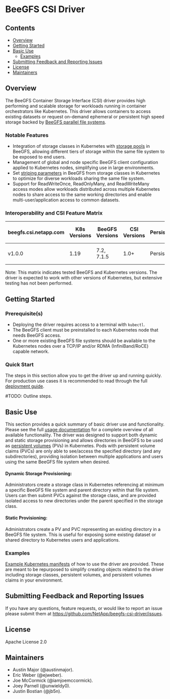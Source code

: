 # BeeGFS CSI Driver

## Contents 
* [Overview](#overview)
* [Getting Started](#getting-started)
* [Basic Use](#basic-use)
  * [Examples](#examples)
* [Submitting Feedback and Reporting Issues](#submitting-feedback-and-reporting-issues)
* [License](#license)
* [Maintainers](#maintainers)

## Overview 

The BeeGFS Container Storage Interface (CSI) driver provides high performing and scalable storage for workloads running in container orchestrators like Kubernetes. This driver allows containers to access existing datasets or request on-demand ephemeral or persistent high speed storage backed by [BeeGFS parallel file systems](https://blog.netapp.com/beegfs-for-beginners/). 

### Notable Features

* Integration of storage classes in Kubernetes with [storage pools](https://doc.beegfs.io/latest/advanced_topics/storage_pools.html) in BeeGFS, allowing different tiers of storage within the same file system to be exposed to end users. 
* Management of global and node specific BeeGFS client configuration applied to Kubernetes nodes, simplifying use in large environments. 
* Set [striping parameters](https://doc.beegfs.io/latest/advanced_topics/striping.html) in BeeGFS from storage classes in Kubernetes to optimize for diverse workloads sharing the same file system.
* Support for ReadWriteOnce, ReadOnlyMany, and ReadWriteMany access modes allow workloads distributed across multiple Kubernetes nodes to share access to the same working directories and enable multi-user/application access to common datasets.

### Interoperability and CSI Feature Matrix
| beegfs.csi.netapp.com | K8s Versions  | BeeGFS Versions | CSI Versions | Persistence | Supported Access Modes   | Dynamic Provisioning |
| ----------------------| ------------- | --------------- | ------------ | ----------- | ------------------------ | -------------------- |
| v1.0.0                 | 1.19          | 7.2, 7.1.5      | 1.0+         | Persistent  | Read/Write Multiple Pods | Yes                  |  

Note: This matrix indicates tested BeeGFS and Kubernetes versions. The driver is expected to work with other versions of Kubernetes, but extensive testing has not been performed.

## Getting Started 

### Prerequisite(s) 

* Deploying the driver requires access to a terminal with `kubectl`. 
* The BeeGFS client must be preinstalled to each Kubernetes node that needs BeeGFS access. 
* One or more existing BeeGFS file systems should be available to the Kubernetes nodes over a TCP/IP and/or RDMA (InfiniBand/RoCE) capable network. 

### Quick Start
The steps in this section allow you to get the driver up and running quickly. For production use cases it is recommended to read through the full [deployment guide](docs/deployment.md).

#TODO: Outline steps. 

## Basic Use

 This section provides a quick summary of basic driver use and functionality. Please see the full [usage documentation](docs/usage.md) for a complete overview of all available functionality. The driver was designed to support both dynamic and static storage provisioning and allows directories in BeeGFS to be used as [persistent volumes](https://kubernetes.io/docs/concepts/storage/persistent-volumes/) (PVs) in Kubernetes. Pods with persistent volume claims (PVCs) are only able to see/access the specified directory (and any subdirectories), providing isolation between multiple applications and users using the same BeeGFS file system when desired. 

#### Dynamic Storage Provisioning:

Administrators create a storage class in Kubernetes referencing at minimum a specific BeeGFS file system and parent directory within that file system. Users can then submit PVCs against the storage class, and are provided isolated access to new directories under the parent specified in the storage class. 

#### Static Provisioning:

Administrators create a PV and PVC representing an existing directory in a BeeGFS file system. This is useful for exposing some existing dataset or shared directory to Kubernetes users and applications.

### Examples

[Example Kubernetes manifests](examples/README.md) of how to use the driver are provided. These are meant to be repurposed to simplify creating objects related to the driver including storage classes, persistent volumes, and persistent volumes claims in your environment.

## Submitting Feedback and Reporting Issues 

If you have any questions, feature requests, or would like to report an issue please submit them at https://github.com/NetApp/beegfs-csi-driver/issues. 

## License 

Apache License 2.0

## Maintainers 

* Austin Major (@austinmajor).
* Eric Weber (@ejweber).
* Joe McCormick (@iamjoemccormick).
* Joey Parnell (@unwieldy0). 
* Justin Bostian (@jb5n).

